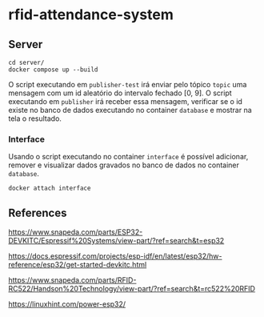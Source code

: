# rfid-attendance-system

## Server

    cd server/
    docker compose up --build

O script executando em `publisher-test` irá enviar pelo tópico `topic` uma mensagem com um id aleatório do intervalo fechado [0, 9]. O script executando em `publisher` irá receber essa mensagem, verificar se o id existe no banco de dados executando no container `database` e mostrar na tela o resultado.

### Interface

Usando o script executando no container `interface` é possível adicionar, remover e visualizar dados gravados no banco de dados no container `database`.

    docker attach interface

## References

https://www.snapeda.com/parts/ESP32-DEVKITC/Espressif%20Systems/view-part/?ref=search&t=esp32

https://docs.espressif.com/projects/esp-idf/en/latest/esp32/hw-reference/esp32/get-started-devkitc.html

https://www.snapeda.com/parts/RFID-RC522/Handson%20Technology/view-part/?ref=search&t=rc522%20RFID

https://linuxhint.com/power-esp32/
